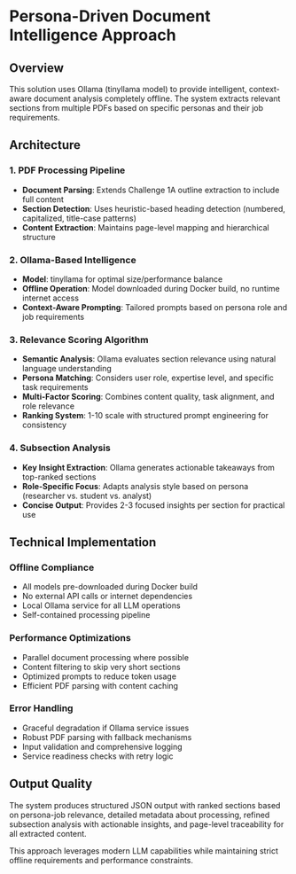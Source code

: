 # Persona-Driven Document Intelligence Approach

## Overview
This solution uses Ollama (tinyllama model) to provide intelligent, context-aware document analysis completely offline. The system extracts relevant sections from multiple PDFs based on specific personas and their job requirements.

## Architecture

### 1. PDF Processing Pipeline
- **Document Parsing**: Extends Challenge 1A outline extraction to include full content
- **Section Detection**: Uses heuristic-based heading detection (numbered, capitalized, title-case patterns)
- **Content Extraction**: Maintains page-level mapping and hierarchical structure

### 2. Ollama-Based Intelligence
- **Model**: tinyllama for optimal size/performance balance
- **Offline Operation**: Model downloaded during Docker build, no runtime internet access
- **Context-Aware Prompting**: Tailored prompts based on persona role and job requirements

### 3. Relevance Scoring Algorithm
- **Semantic Analysis**: Ollama evaluates section relevance using natural language understanding
- **Persona Matching**: Considers user role, expertise level, and specific task requirements  
- **Multi-Factor Scoring**: Combines content quality, task alignment, and role relevance
- **Ranking System**: 1-10 scale with structured prompt engineering for consistency

### 4. Subsection Analysis
- **Key Insight Extraction**: Ollama generates actionable takeaways from top-ranked sections
- **Role-Specific Focus**: Adapts analysis style based on persona (researcher vs. student vs. analyst)
- **Concise Output**: Provides 2-3 focused insights per section for practical use

## Technical Implementation

### Offline Compliance
- All models pre-downloaded during Docker build
- No external API calls or internet dependencies
- Local Ollama service for all LLM operations
- Self-contained processing pipeline

### Performance Optimizations
- Parallel document processing where possible
- Content filtering to skip very short sections
- Optimized prompts to reduce token usage
- Efficient PDF parsing with content caching

### Error Handling
- Graceful degradation if Ollama service issues
- Robust PDF parsing with fallback mechanisms
- Input validation and comprehensive logging
- Service readiness checks with retry logic

## Output Quality
The system produces structured JSON output with ranked sections based on persona-job relevance, detailed metadata about processing, refined subsection analysis with actionable insights, and page-level traceability for all extracted content.

This approach leverages modern LLM capabilities while maintaining strict offline requirements and performance constraints.